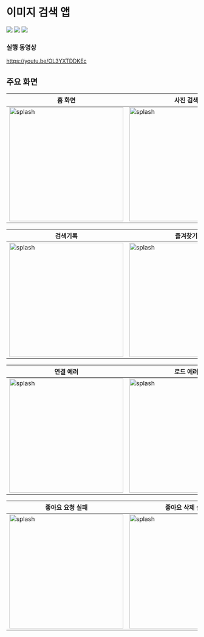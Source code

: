# 이미지 검색 앱
<div>
<img src="https://img.shields.io/badge/Kotlin-7F52FF?style=for-the-badge&logo=Kotlin&logoColor=white">
 <img src="https://img.shields.io/badge/jetpackcompose-4285F4?style=for-the-badge&logo=jetpackcompose&logoColor=white">
 <img src="https://img.shields.io/badge/android-34A853?style=for-the-badge&logo=android&logoColor=white">

</div>

### 실행 동영상 
https://youtu.be/OL3YXTDDKEc

##  주요 화면

|홈 화면|사진 검색|
|------|---|
|<img width="300" alt="splash" src="https://github.com/dongykung/Swing_Assignment/assets/92030316/7d74ef67-1290-4df7-b653-51648a4be43c">|<img width="300" alt="splash" src="https://github.com/dongykung/Swing_Assignment/assets/92030316/432ed317-94af-4318-ab27-32f9ca30e4f6">|


|검색기록|즐겨찾기|
|------|---|
|<img width="300" alt="splash" src="https://github.com/dongykung/Swing_Assignment/assets/92030316/fb1420c9-060d-45df-9721-e301a4fb29ed">|<img width="300" alt="splash" src="https://github.com/dongykung/Swing_Assignment/assets/92030316/26431682-f5c1-48ca-acc7-b9f7b4686bd7">|


|연결 에러|로드 에러|
|------|---|
|<img width="300" alt="splash" src="https://github.com/dongykung/Swing_Assignment/assets/92030316/a645a55b-dd6c-43c5-aece-eb820395c468">|<img width="300" alt="splash" src="https://github.com/dongykung/Swing_Assignment/assets/92030316/6ebed5fb-f73b-4903-8aad-6f0f86ad122c">|


|좋아요 요청 실패|좋아요 삭제 실패|
|------|---|
|<img width="300" alt="splash" src="https://github.com/dongykung/Swing_Assignment/assets/92030316/99b2b866-9ce1-4233-9ad1-c283c41a62dd">|<img width="300" alt="splash" src="https://github.com/dongykung/Swing_Assignment/assets/92030316/fcc90293-6df8-478a-ae4c-ce5553069005">|


